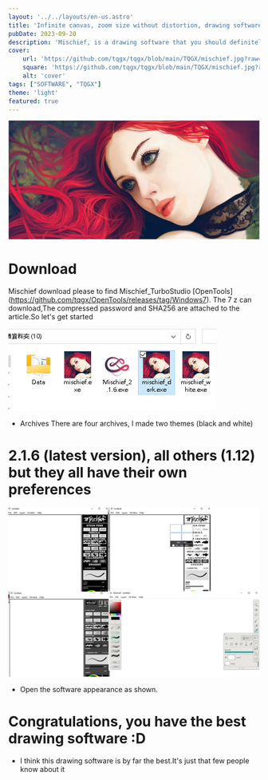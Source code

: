 ```yaml
---
layout: '../../layouts/en-us.astro'
title: 'Infinite canvas, zoom size without distortion, drawing software: Mischief!'
pubDate: 2023-09-20
description: 'Mischief, is a drawing software that you should definitely try!Just like the features mentioned in the title, there are unlimited canvas, zoom size without losing the real function, and whats more, these features that seem difficult to do are realized in this software.Unfortunately, the development team has stopped maintaining it, but good software is still good software, so I would recommend it.'
cover:
    url: 'https://github.com/tqgx/tqgx/blob/main/TQGX/mischief.jpg?raw=true'
    square: 'https://github.com/tqgx/tqgx/blob/main/TQGX/mischief.jpg?raw=true'
    alt: 'cover'
tags: ["SOFTWARE", "TQGX"] 
theme: 'light'
featured: true
---
```


![|wide](https://github.com/tqgx/tqgx/blob/main/TQGX/mischief.jpg?raw=true)

# Download
Mischief download please to find Mischief_TurboStudio [OpenTools] (https://github.com/tqgx/OpenTools/releases/tag/Windows7). The 7 z can download,The compressed password and SHA256 are attached to the article.So let's get started

![|inline](https://github.com/tqgx/tqgx/blob/main/TQGX/mischief1.png?raw=true)

- Archives There are four archives, I made two themes (black and white)
# 2.1.6 (latest version), all others (1.12) but they all have their own preferences

![|inline](https://github.com/tqgx/tqgx/blob/main/TQGX/mischief3.png?raw=true)

- Open the software appearance as shown.
#
# Congratulations, you have the best drawing software :D
- I think this drawing software is by far the best.It's just that few people know about it